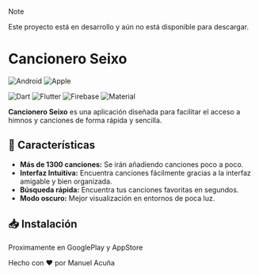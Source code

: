 >[!NOTE]
>Este proyecto está en desarrollo y aún no está disponible para descargar.

# Cancionero Seixo

![Android](https://img.shields.io/badge/-Android-333333?style=flat&logo=android) ![Apple](https://img.shields.io/badge/-IOS-333333?style=flat&logo=apple)

![Dart](https://img.shields.io/badge/-Dart-0175C2?style=flat&logo=dart) ![Flutter](https://img.shields.io/badge/-Flutter-02569B?style=flat&logo=flutter) ![Firebase](https://img.shields.io/badge/-Firebase-DD2C00?style=flat&logo=firebase) ![Material](https://img.shields.io/badge/-Material_3-02569B?style=flat&logo=MaterialDesign)

**Cancionero Seixo** es una aplicación diseñada para facilitar el acceso a himnos y canciones de forma rápida y sencilla.

## 🌟 Características

- **Más de 1300 canciones:** Se irán añadiendo canciones poco a poco.
- **Interfaz Intuitiva:** Encuentra canciones fácilmente gracias a la interfaz amigable y bien organizada.
- **Búsqueda rápida:** Encuentra tus canciones favoritas en segundos.
- **Modo oscuro:** Mejor visualización en entornos de poca luz.

## 📥 Instalación

Proximamente en GooglePlay y AppStore

Hecho con ❤️ por Manuel Acuña
